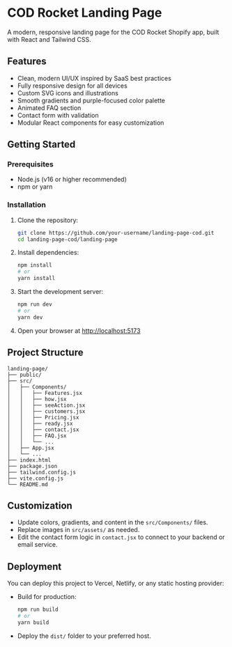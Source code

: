 # COD Rocket Landing Page

A modern, responsive landing page for the COD Rocket Shopify app, built with React and Tailwind CSS.

## Features

- Clean, modern UI/UX inspired by SaaS best practices
- Fully responsive design for all devices
- Custom SVG icons and illustrations
- Smooth gradients and purple-focused color palette
- Animated FAQ section
- Contact form with validation
- Modular React components for easy customization

## Getting Started

### Prerequisites

- Node.js (v16 or higher recommended)
- npm or yarn

### Installation

1. Clone the repository:
   ```bash
   git clone https://github.com/your-username/landing-page-cod.git
   cd landing-page-cod/landing-page
   ```
2. Install dependencies:
   ```bash
   npm install
   # or
   yarn install
   ```
3. Start the development server:
   ```bash
   npm run dev
   # or
   yarn dev
   ```
4. Open your browser at [http://localhost:5173](http://localhost:5173)

## Project Structure

```
landing-page/
├── public/
├── src/
│   ├── Components/
│   │   ├── Features.jsx
│   │   ├── how.jsx
│   │   ├── seeAction.jsx
│   │   ├── customers.jsx
│   │   ├── Pricing.jsx
│   │   ├── ready.jsx
│   │   ├── contact.jsx
│   │   ├── FAQ.jsx
│   │   └── ...
│   ├── App.jsx
│   └── ...
├── index.html
├── package.json
├── tailwind.config.js
├── vite.config.js
└── README.md
```

## Customization

- Update colors, gradients, and content in the `src/Components/` files.
- Replace images in `src/assets/` as needed.
- Edit the contact form logic in `contact.jsx` to connect to your backend or email service.

## Deployment

You can deploy this project to Vercel, Netlify, or any static hosting provider:

- Build for production:
  ```bash
  npm run build
  # or
  yarn build
  ```
- Deploy the `dist/` folder to your preferred host.

